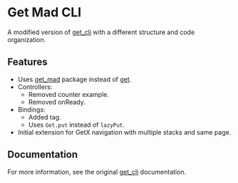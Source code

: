 # Get Mad CLI

A modified version of [get_cli](https://pub.dev/packages/get_cli) with a different structure and code organization.

## Features

* Uses [get_mad](https://pub.dev/packages/get_mad) package instead of [get](https://pub.dev/packages/get).
* Controllers:
	+ Removed counter example.
	+ Removed onReady.
* Bindings:
	+ Added tag.
	+ Uses `Get.put` instead of `lazyPut`.
* Initial extension for GetX navigation with multiple stacks and same page.

## Documentation

For more information, see the original [get_cli](https://pub.dev/packages/get_cli) documentation.